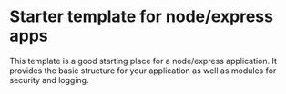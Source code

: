 
 # Starter template for node/express apps

This template is a good starting place for a node/express application. It provides the basic structure for your application as well as modules for security and logging.   

